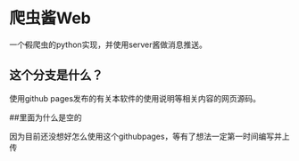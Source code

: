 # 爬虫酱Web

一个~~假~~爬虫的python实现，并使用server酱做消息推送。

## 这个分支是什么？

使用github pages发布的有关本软件的使用说明等相关内容的网页源码。

##里面为什么是空的

因为目前还没想好怎么使用这个githubpages，等有了想法一定第一时间编写并上传
